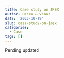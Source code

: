 ```yaml
---
title: Case study on JPEX
author: Bosco & Venus
date: '2023-10-29'
slug: case-study-on-jpex
categories:
  - Case
tags: []
---
```


Pending updated
